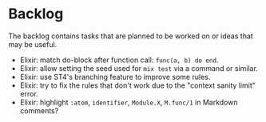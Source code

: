 # Backlog

The backlog contains tasks that are planned to be worked on or ideas that may be useful.

* Elixir: match do-block after function call: `func(a, b) do end`.
* Elixir: allow setting the seed used for `mix test` via a command or similar.
* Elixir: use ST4's branching feature to improve some rules.
* Elixir: try to fix the rules that don't work due to the "context sanity limit" error.
* Elixir: highlight `:atom`, `identifier`, `Module.X`, `M.func/1` in Markdown comments?

